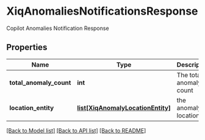 # XiqAnomaliesNotificationsResponse

Copilot Anomalies Notification Response
## Properties
Name | Type | Description | Notes
------------ | ------------- | ------------- | -------------
**total_anomaly_count** | **int** | The total anomaly count | [optional] 
**location_entity** | [**list[XiqAnomalyLocationEntity]**](XiqAnomalyLocationEntity.md) | the anomaly location | [optional] 

[[Back to Model list]](../README.md#documentation-for-models) [[Back to API list]](../README.md#documentation-for-api-endpoints) [[Back to README]](../README.md)


